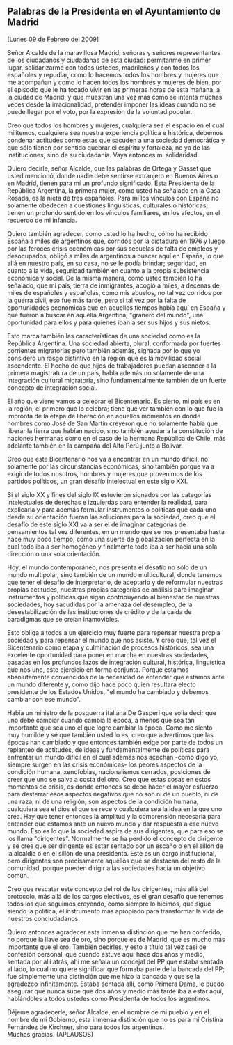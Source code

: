 Palabras de la Presidenta en el Ayuntamiento de Madrid
------------------------------------------------------

[Lunes 09 de Febrero del 2009]

Señor Alcalde de la maravillosa Madrid; señoras y señores representantes
de los ciudadanos y ciudadanas de esta ciudad: permítanme en primer
lugar, solidarizarme con todos ustedes, madrileños y con todos los
españoles y repudiar, como lo hacemos todos los hombres y mujeres que me
acompañan y como lo hacen todos los hombres y mujeres de bien, por el
episodio que le ha tocado vivir en las primeras horas de esta mañana, a
la ciudad de Madrid, y que muestran una vez más como se intenta muchas
veces desde la irracionalidad, pretender imponer las ideas cuando no se
puede llegar por el voto, por la expresión de la voluntad popular.

Creo que todos los hombres y mujeres, cualquiera sea el espacio en el
cual militemos, cualquiera sea nuestra experiencia política e histórica,
debemos condenar actitudes como estas que sacuden a una sociedad
democrática y que sólo tienen por sentido quebrar el espíritu y
fortaleza, no ya de las instituciones, sino de su ciudadanía. Vaya
entonces mi solidaridad.

Quiero decirle, señor Alcalde, que las palabras de Ortega y Gasset que
usted mencionó, donde nadie debe sentirse extranjero en Buenos Aires o
en Madrid, tienen para mí un profundo significado. Esta Presidenta de la
República Argentina, la primera mujer, como usted ha señalado en la Casa
Rosada, es la nieta de tres españoles. Para mí los vínculos con España
no solamente obedecen a cuestiones linguísticas, culturales o
históricas; tienen un profundo sentido en los vínculos familiares, en
los afectos, en el recuerdo de mi infancia.

Quiero también agradecer, como usted lo ha hecho, cómo ha recibido
España a miles de argentinos que, corridos por la dictadura en 1976 y
luego por las feroces crisis económicas por sus secuelas de falta de
empleos y desocupados, obligó a miles de argentinos a buscar aquí en
España, lo que allá en nuestro país, en su casa, no se le podía brindar;
seguridad, en cuanto a la vida, seguridad también en cuanto a la propia
subsistencia económica y social. De la misma manera, como usted también
lo ha señalado, que mi país, tierra de inmigrantes, acogió a miles, a
decenas de miles de españoles y españolas, como mis abuelos, no tal vez
corridos por la guerra civil, eso fue más tarde, pero sí tal vez por la
falta de oportunidades económicas que en aquellos tiempos había aquí en
España y que fueron a buscar en aquella Argentina, "granero del mundo",
una oportunidad para ellos y para quienes iban a ser sus hijos y sus
nietos.

Esto marca también las características de una sociedad como es la
República Argentina. Una sociedad abierta, plural, conformada por
fuertes corrientes migratorias pero también además, signada por lo que
yo considero un rasgo distintivo en la región que es la movilidad social
ascendente. El hecho de que hijos de trabajadores puedan ascender a la
primera magistratura de un país, habla además no solamente de una
integración cultural migratoria, sino fundamentalmente también de un
fuerte concepto de integración social.

El año que viene vamos a celebrar el Bicentenario. Es cierto, mi país es
en la región, el primero que lo celebra; tiene que ver también con lo
que fue la impronta de la etapa de liberación en aquellos momentos en
donde hombres como José de San Martín creyeron que no solamente había
que liberar la tierra que habían nacido, sino también ayudar a la
constitución de naciones hermanas como en el caso de la hermana
República de Chile, más adelante también en la campaña del Alto Perú
junto a Bolívar.

Creo que este Bicentenario nos va a encontrar en un mundo difícil, no
solamente por las circunstancias económicas, sino también porque va a
exigir de todos nosotros, hombres y mujeres que provenimos de los
partidos políticos, un gran desafío intelectual en este siglo XXI.

Si el siglo XX y fines del siglo IX estuvieron signados por las
categorías intelectuales de derechas e izquierdas para entender la
realidad, para explicarla y para además formular instrumentos o
políticas que cada uno desde su orientación fueran las soluciones para
la sociedad, creo que el desafío de este siglo XXI va a ser el de
imaginar categorías de pensamientos tal vez diferentes, en un mundo que
se nos presentaba hasta hace muy poco tiempo, como una suerte de
globalización perfecta en la cual todo iba a ser homogéneo y finalmente
todo iba a ser hacia una sola dirección o una sola orientación.

Hoy, el mundo contemporáneo, nos presenta el desafío no sólo de un mundo
multipolar, sino también de un mundo multicultural, donde tenemos que
tener el desafío de interpretarlo, de aceptarlo y de reformular nuestras
propias actitudes, nuestras propias categorías de análisis para imaginar
instrumentos y políticas que sigan contribuyendo al bienestar de
nuestras sociedades, hoy sacudidas por la amenaza del desempleo, de la
desestabilización de las instituciones de crédito y de la caída de
paradigmas que se creían inamovibles.

Esto obliga a todos a un ejercicio muy fuerte para repensar nuestra
propia sociedad y para repensar el mundo que nos asiste. Y creo que, tal
vez el Bicentenario como etapa y culminación de procesos históricos, sea
una excelente oportunidad para poner en marcha en nuestras sociedades,
basadas en los profundos lazos de integración cultural, histórica,
linguística que nos une, este ejercicio en forma conjunta. Porque
estamos absolutamente convencidos de la necesidad de entender que
estamos ante un mundo diferente y, como dijo hace poco quien resultara
electo presidente de los Estados Unidos, "el mundo ha cambiado y debemos
cambiar con ese mundo".

Había un ministro de la posguerra italiana De Gasperi que solía decir
que uno debe cambiar cuando cambia la época, a menos que sea tan
importante que sea uno el que logre cambiar la época. Como me siento muy
humilde y sé que también usted lo es, creo que advertimos que las épocas
han cambiado y que entonces también exige por parte de todos un
replanteo de actitudes, de ideas y fundamentalmente de políticas para
enfrentar un mundo difícil en el cual además nos acechan -como digo yo,
siempre surgen en las crisis económicas- los peores aspectos de la
condición humana, xenofobias, nacionalismos cerrados, posiciones de
creer que uno se salva a costa del otro. Creo que estas cosas en estos
momentos de crisis, es donde entonces se debe hacer el mayor esfuerzo
para desterrar esos aspectos negativos que no son ni de un pueblo, ni de
una raza, ni de una religión; son aspectos de la condición humana,
cualquiera sea el dios el que se rece y cualquiera sea la idea en la que
uno crea. Hay que tener entonces la amplitud y la comprensión necesaria
para entender que estamos ante un nuevo mundo y dar respuesta a ese
nuevo mundo. Eso es lo que la sociedad aspira de sus dirigentes, que
para eso se los llama "dirigentes". Normalmente se ha perdido el
concepto de dirigente y se cree que ser dirigente es estar sentado por
un escaño o en el sillón de la alcaldía o en el sillón de una
presidenta. Este es un cargo institucional, pero dirigentes son
precisamente aquellos que se destacan del resto de la comunidad, porque
pueden dirigir a las sociedades hacia un objetivo común.

Creo que rescatar este concepto del rol de los dirigentes, más allá del
protocolo, más allá de los cargos electivos, es el gran desafío que
tenemos todos los que seguimos creyendo, como siempre lo hicimos, que
sigue siendo la política, el instrumento más apropiado para transformar
la vida de nuestros conciudadanos.

Quiero entonces agradecer esta inmensa distinción que me han conferido,
no porque la llave sea de oro, sino porque es de Madrid, que es mucho
más importante que el oro. También decirles, y esto a título tal vez
casi de confesión personal, que cuando estuve aquí hace dos años y
medio, sentada por allí atrás, ahí me señala un concejal del PP que
estaba sentada al lado, lo cual no quiere significar que formaba parte
de la bancada del PP; fue simplemente una distinción que me hizo la
bancada y que se la agradezco infinitamente. Estaba sentada allí, como
Primera Dama, le puedo asegurar que nunca supe que dos años y medio más
tarde iba a estar aquí, hablándoles a todos ustedes como Presidenta de
todos los argentinos.

Déjeme agradecerle, señor Alcalde, en el nombre de mi pueblo y en el
nombre de mi Gobierno, esta inmensa distinción que no es para mí
Cristina Fernández de Kirchner, sino para todos los argentinos.\
 Muchas gracias. (APLAUSOS)

 
